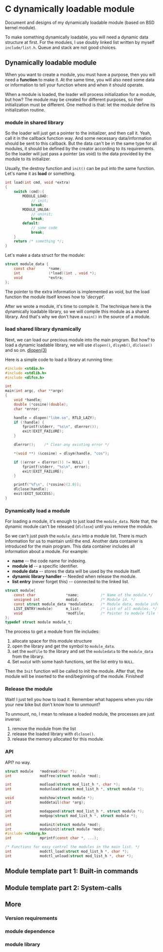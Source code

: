 # C dynamically loadable module

Document and designs of my dynamically loadable module (based on BSD kernel module). 

To make something dynamically loadable, you will need a dynamic data structure at first. For the modules, I use doubly linked list written by myself `include/list.h`. Queue and stack are not good choices.

## Dynamically loadable module
When you want to create a module, you must have a purpose, then you will need a **function** to make it. At the same time, you will also need some data or information to tell your function where and when it should operate. 

When a module is loaded, the loader will process initialization for a module, but how? The module may be created for different purposes, so their initialization must be different. One method is that: let the module define its initialization routine.
### module in shared library
So the loader will just get a pointer to the initializer, and then call it. Yeah, call it in the callback function way. And some necessary data/information should be sent to this callback. But the data can't be in the same type for all modules, it should be defined by the creator according to its requirements. So the loader will just pass a pointer (as void) to the data provided by the module to its initializer.

Usually, the destroy function and `init()` can be put into the same function. Let's name it as **load** or something. 
```C
int load(int cmd, void *extra)
{
	switch (cmd):{
		MODULE_LOAD: 
			// init;
			break;
		MODULE_UNLOA:
		 	// uninit;
			break;
		default:
			// some code
			break;
	}
	return /* something */;
}
```

Let's make a data struct for the module:

```C
struct module_data {
	const char 		*name;
	int 			(*load)(int , void *);
	void 			*extra;
};
```
The pointer to the extra information is implemented as void, but the load function the module itself knows how to '_decrypt_'.

After we wrote a module, it's time to compile it. The technique here is the dynamically loadable library, so we will compile this module as a shared library. And that's why we don't have a `main()` in the source of a module.

### load shared library dynamically
Next, we can load our precious module into the main program. But how? to load a dynamic loadable library, we will use `dlopen()`, `dlsymb()`, `dlclose()` and so on. [dlopen(3)](https://linux.die.net/man/3/dlopen) 

Here is a simple code to load a library at running time:
```C
#include <stdio.h>
#include <stdlib.h>
#include <dlfcn.h>

int
main(int argc, char **argv)
{
    void *handle;
    double (*cosine)(double);
    char *error;

    handle = dlopen("libm.so", RTLD_LAZY);
    if (!handle) {
        fprintf(stderr, "%s\n", dlerror());
        exit(EXIT_FAILURE);
    }

    dlerror();    /* Clear any existing error */

    *(void **) (&cosine) = dlsym(handle, "cos");

    if ((error = dlerror()) != NULL)  {
        fprintf(stderr, "%s\n", error);
        exit(EXIT_FAILURE);
    }

    printf("%f\n", (*cosine)(2.0));
    dlclose(handle);
    exit(EXIT_SUCCESS);
}
```

### Dynamically load a module
For loading a module, it's enough to just load the `module_data`. Note that, the dynamic module can't be released (`dlclose`) until you remove the module.

So we can't just push the `module_data` into a module list. There is much information for us to maintain until the end. Another data container is introduced for the main program. This data container includes all information about a module. For example: 
* **name** -- the code name for indexing.
* **module id** -- a specific identifier.
* **module data** -- stores the data will be used by the module itself.
* **dynamic library handler** -- Needed when release the module.
* **list entry** (never forget this) -- connected to the linked list.
```C
struct module{
    const char              *name;          /* Name of the module.*/
    unsigned int            modid;          /* Module id. */
    const struct module_data *moduledata;   /* Module data, module information included. */
    LIST_ENTRY(module)      m_list;         /* List of all modules. */
    void                    *modfile;       /* Pointer to module file */
};
typedef struct module module_t;
```

The process to get a module from file includes: 
1. allocate space for this module structure
2. open the library and get the symbol to `module_data`.
3. set the `modfile` to the library and set the `moduledata` to the `module_data` from the library.
4. Set `modid` with some hash functions, set the list entry to `NULL`.

Then the `Init` function will be called to init the module.
After that, the module will be inserted to the end/beginning of the module.
Finished!

### Release the module 
Wait! I just tell you how to load it. Remember what happens when you ride your new bike but don't know how to unmount?

To unmount, no, I mean to release a loaded module, the processes are just inverse:
1.  remove the module from the list
2.  release the loaded library with `dlclose()`.
3.  release the memory allocated for this module.

### API

API? no way.

```C 
struct module   *modread(char *);
int             modfree(struct module *mod);

int             modload(struct mod_list_h *, char *);
int             modunload(struct mod_list_h *, struct module *);

void            modshow(struct module *);
int             moddetail(char *arg);

int             modappend(struct mod_list_h *, struct module *);
int             modpop(struct mod_list_h *, struct module *);

int             modinit(struct module *mod);
int             moduninit(struct module *mod);
#include <stdarg.h>
int             mprintf(const char *, ...);

/* Functions for easy control the modules in the main list. */
int             modctl_load(struct mod_list_h *, char *);
int             modctl_unload(struct mod_list_h *, char *);

```

## Module template part 1: Built-in commands

## Module template part 2: System-calls



## More

### Version requirements 

### module dependence

### module library
